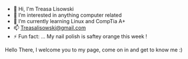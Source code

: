 - 👋 Hi, I'm Treasa Lisowski
- 👀 I’m interested in anything computer related
- 🌱 I’m currently learning Linux and CompTia A+
- 📫 Treasalisowski@gmail.com
- ⚡ Fun fact: ... My nail polish is saftey orange this week !

<!---
Treasa74/Treasa74 is a ✨ special ✨ repository because its `README.md` (this file) appears on your GitHub profile.
You can click the Preview link to take a look at your changes.
--->Hello There, I welcome you to my page, come on in and get to know me :)
